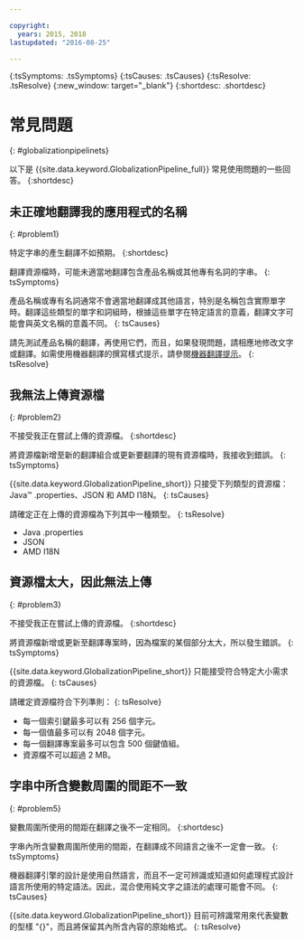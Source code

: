 ```yaml
---

copyright:
  years: 2015, 2018
lastupdated: "2016-08-25"

---
```


{:tsSymptoms: .tsSymptoms} 
{:tsCauses: .tsCauses} 
{:tsResolve: .tsResolve} 
{:new_window: target="_blank"}
{:shortdesc: .shortdesc}

# 常見問題
{: #globalizationpipelinets}

以下是 {{site.data.keyword.GlobalizationPipeline_full}} 常見使用問題的一些回答。
{:shortdesc}


## 未正確地翻譯我的應用程式的名稱
{: #problem1}

特定字串的產生翻譯不如預期。
{:shortdesc}

翻譯資源檔時，可能未適當地翻譯包含產品名稱或其他專有名詞的字串。
{: tsSymptoms}

產品名稱或專有名詞通常不會適當地翻譯成其他語言，特別是名稱包含實際單字時。翻譯這些類型的單字和詞組時，根據這些單字在特定語言的意義，翻譯文字可能會與英文名稱的意義不同。
{: tsCauses}

請先測試產品名稱的翻譯，再使用它們，而且，如果發現問題，請相應地修改文字或翻譯。如需使用機器翻譯的撰寫樣式提示，請參閱[機器翻譯提示](/docs/services/GlobalizationPipeline/tips.html#globalizationpipeline_tips)。
{: tsResolve}



## 我無法上傳資源檔
{: #problem2}

不接受我正在嘗試上傳的資源檔。
{:shortdesc}

將資源檔新增至新的翻譯組合或更新要翻譯的現有資源檔時，我接收到錯誤。
{: tsSymptoms}

{{site.data.keyword.GlobalizationPipeline_short}} 只接受下列類型的資源檔：Java™ .properties、JSON 和 AMD I18N。
{: tsCauses}

請確定正在上傳的資源檔為下列其中一種類型。
{: tsResolve}
* Java .properties
* JSON
* AMD I18N



## 資源檔太大，因此無法上傳
{: #problem3}

不接受我正在嘗試上傳的資源檔。
{:shortdesc}

將資源檔新增或更新至翻譯專案時，因為檔案的某個部分太大，所以發生錯誤。
{: tsSymptoms}

{{site.data.keyword.GlobalizationPipeline_short}} 只能接受符合特定大小需求的資源檔。
{: tsCauses}

請確定資源檔符合下列準則：
{: tsResolve}
* 每一個索引鍵最多可以有 256 個字元。
* 每一個值最多可以有 2048 個字元。
* 每一個翻譯專案最多可以包含 500 個鍵值組。
* 資源檔不可以超過 2 MB。



## 字串中所含變數周圍的間距不一致
{: #problem5}

變數周圍所使用的間距在翻譯之後不一定相同。
{:shortdesc}

字串內所含變數周圍所使用的間距，在翻譯成不同語言之後不一定會一致。
{: tsSymptoms}

機器翻譯引擎的設計是使用自然語言，而且不一定可辨識或知道如何處理程式設計語言所使用的特定語法。因此，混合使用純文字之語法的處理可能會不同。
{: tsCauses}

{{site.data.keyword.GlobalizationPipeline_short}} 目前可辨識常用來代表變數的型樣 "{}"，而且將保留其內所含內容的原始格式。
{: tsResolve}
